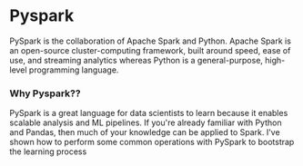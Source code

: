 # Pyspark
PySpark is the collaboration of Apache Spark and Python. Apache Spark is an open-source cluster-computing framework, built around speed, ease of use, and streaming analytics whereas Python is a general-purpose, high-level programming language.

### Why Pyspark??
PySpark is a great language for data scientists to learn because it enables scalable analysis and ML pipelines. If you're already familiar with Python and Pandas, then much of your knowledge can be applied to Spark. I've shown how to perform some common operations with PySpark to bootstrap the learning process
